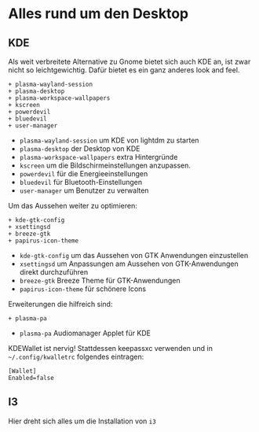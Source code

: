 # Alles rund um den Desktop


<!--
## GNOME - Wurde entfernt, weil ich es nicht geschafft habe dass der Display ordentlich gesperrt wird

Folgende Pakete erachte ich als essentiell um [Gnome](https://wiki.archlinux.de/title/GNOME) zu verwenden.

    - gnome-backgrounds
    - gnome-control-center
    - gnome-menus
    - gnome-shell
    - mutter
    - gnome-tweaks
    - gnome-shell-extensions
    - gdm

* `gnome-backgrounds` liefert verschiedene Hintergründe und Dateien für Gnome. 
* Mit `gnome-control-center` lassen sich grundlegende Einstellungen an Gnome vornehmen. 
* `gnome-menus` liefert verschiedene Menüeinträge für die installierten Programme. 
* `gnome-shell` ist der als grafische Shell bezeichnete Desktop.
* `mutter` ist der Window-Manager von Gnome.
* `gnome-tweaks` bietet [weitere Gnome Einstellungen](https://wiki.archlinux.de/title/GNOME#Tipps_und_Tricks)
* `gnome-shell-extensions` erlaubt das ändern des Themes der Gnome-Shell und fügt paar einfache Erweiterungen hinzu.
* `gdm` ermöglicht das sperren des Displays



Sinnvolle Erweiterungen:

    - gnome-shell-extension-dash-to-panel

* `dash-to-panel` fügt eine nette Taskleiste hinzu

Des Weiteren können folgende Erweiterungen aktiviert werden:

* `Applications Menu` fügt ein einfach zu bedienendes Anwendungsmenü hinzu
* `Horizontal workspaces` ändert das Workspace-Layout auf horizontal
* `User Themes` damit das Theme geändert werden kann.
* `widowNavigator` fügt Shortcuts für die Fenster und Wokspaces im **Overlay-Modus** hinzu
* `Workspace Indicator` zeigt an in welchem Workspace man sich befindet.


GOME legt zwei Sessions für Xorg an eine davon kann entfernt werden:

    sudo rm /usr/share/xsessions/gnome.desktop

-->


## KDE

Als weit verbreitete Alternative zu Gnome bietet sich auch KDE an, ist zwar nicht so leichtgewichtig. Dafür bietet es ein ganz anderes look and feel.

    + plasma-wayland-session
    + plasma-desktop
    + plasma-workspace-wallpapers
    + kscreen
    + powerdevil
    + bluedevil
    + user-manager

* `plasma-wayland-session` um KDE von lightdm zu starten
* `plasma-desktop` der Desktop von KDE
* `plasma-workspace-wallpapers` extra Hintergründe
* `kscreen` um die Bildschirmeinstellungen anzupassen.
* `powerdevil` für die Energieeinstellungen
* `bluedevil` für Bluetooth-Einstellungen
* `user-manager` um Benutzer zu verwalten

Um das Aussehen weiter zu optimieren:

    + kde-gtk-config
    + xsettingsd
    + breeze-gtk
    + papirus-icon-theme

* `kde-gtk-config` um das Aussehen von GTK Anwendungen einzustellen
* `xsettingsd` um Anpassungen am Aussehen von GTK-Anwendungen direkt durchzuführen
* `breeze-gtk` Breeze Theme für GTK-Anwendungen
* `papirus-icon-theme` für schönere Icons

Erweiterungen die hilfreich sind:

    + plasma-pa

* `plasma-pa` Audiomanager Applet für KDE

<!--
    plasma-nm ist nervig, stattdessen einfach nm-applet zum Autostart hinzufügen
    
    - plasma-nm
* `plasma-nm` Netzwerkmanager Applet für KDE

-->

KDEWallet ist nervig! Stattdessen keepassxc verwenden und in `~/.config/kwalletrc` folgendes eintragen:

    [Wallet]
    Enabled=false



## I3 

Hier dreht sich alles um die Installation von `i3`